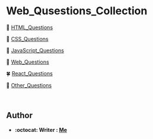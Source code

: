# Web_Qusestions_Collection


:herb: [HTML_Questions](HTML_Questions.md) 

:cherry_blossom: [CSS_Questions](CSS_Questions.md)

:rose: [JavaScript_Questions](JavaScript_Questions.md)

:hibiscus: [Web_Questions](Web_Questions.md)

:four_leaf_clover: [React_Questions](React_Questions.md)

:fallen_leaf: [Other_Questions](Other_Questions.md)

</br>

## Author
* **:octocat: Writer : [Me](https://github.com/yschen25)**
